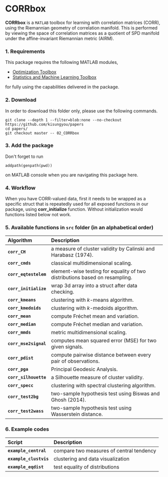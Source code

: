 # CORRbox 

**CORRbox** is a `MATLAB` toolbox for learning with correlation matrices (CORR), 
using the Riemannian geometry of correlation manifold. This is performed by viewing 
the space of correlation matrices as a quotient of SPD manifold under the affine-invariant Riemannian metric (AIRM).

### 1. Requirements
This package requires the following MATLAB modules,

  - [Optimization Toolbox][1]
  - [Statistics and Machine Learning Toolbox][2]
  
for fully using the capabilities delivered in the package.

### 2. Download

In order to download this folder only, please use the following commands.
```
git clone --depth 1 --filter=blob:none --no-checkout https://github.com/kisungyou/papers
cd papers/
git checkout master -- 02_CORRbox
```

### 3. Add the package
Don't forget to run 
```
addpath(genpath(pwd))
``` 
on MATLAB console when you are navigating this package here.

### 4. Workflow 
When you have CORR-valued data, first it needs to be wrapped as a specific struct that is repeatedly used for all exposed functions in our package, using **corr_initialize** function. Without initialization would functions listed below not work.

### 5. Available functions in `src` folder (in an alphabetical order)
  
| Algorithm | Description |
| :------- | :----------- |
| **`corr_CH`**| a measure of cluster validity by Calinski and Harabasz (1974).|
| **`corr_cmds`**| classical multidimensional scaling. |
| **`corr_eqtestelem`**| element-wise testing for equality of two distributions based on resampling. |
| **`corr_initialize`**| wrap 3d array into a struct after data checking. |
| **`corr_kmeans`**| clustering with $k$-means algorithm. |
| **`corr_kmedoids`**| clustering with $k$-medoids algorithm. |
|**`corr_mean`**| compute Fréchet mean and variation. |
| **`corr_median`**| compute Fréchet median and variation. |
|**`corr_mmds`**| metric multidimensional scaling. |
|**`corr_mse2signal`**| computes mean squared error (MSE) for two given signals.|
|**`corr_pdist`**| compute pairwise distance between every pair of observations.|
|**`corr_pga`**| Principal Geodesic Analysis.|
|**`corr_silhouette`**| a Silhouette measure of cluster validity.|
|**`corr_specc`**| clustering with spectral clustering algorithm.|
|**`corr_test2bg`**| two-sample hypothesis test using Biswas and Ghosh (2014).|
|**`corr_test2wass`**| two-sample hypothesis test using Wasserstein distance.|

  
### 6. Example codes

| Script | Description |
| :------- | :----------- |
| **`example_central`** | compare two measures of central tendency |
| **`example_clustvis`** | clustering and data visualization |
| **`example_eqdist`** | test equality of distributions |

[1]: https://www.mathworks.com/products/optimization.html
[2]: https://www.mathworks.com/products/statistics.html
